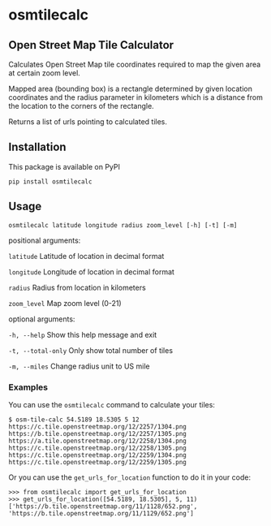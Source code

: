 # osmtilecalc

## Open Street Map Tile Calculator

Calculates Open Street Map tile coordinates required to map the given area
at certain zoom level.

Mapped area (bounding box) is a rectangle determined by given location coordinates and
the radius parameter in kilometers which is a distance from the location to the corners
of the rectangle.

Returns a list of urls pointing to calculated tiles.

## Installation

This package is available on PyPI

`pip install osmtilecalc`


## Usage

`osmtilecalc latitude longitude radius zoom_level [-h] [-t] [-m]`

positional arguments:

  `latitude`  Latitude of location in decimal format

  `longitude` Longitude of location in decimal format

  `radius` Radius from location in kilometers

  `zoom_level` Map zoom level (0-21)

optional arguments:

  `-h, --help` Show this help message and exit

  `-t, --total-only` Only show total number of tiles

  `-m, --miles` Change radius unit to US mile

### Examples

You can use the `osmtilecalc` command to calculate your tiles:

```shell
$ osm-tile-calc 54.5189 18.5305 5 12
https://c.tile.openstreetmap.org/12/2257/1304.png
https://b.tile.openstreetmap.org/12/2257/1305.png
https://a.tile.openstreetmap.org/12/2258/1304.png
https://c.tile.openstreetmap.org/12/2258/1305.png
https://c.tile.openstreetmap.org/12/2259/1304.png
https://c.tile.openstreetmap.org/12/2259/1305.png
```

Or you can use the `get_urls_for_location` function to do it in your
code:

```pycon
>>> from osmtilecalc import get_urls_for_location
>>> get_urls_for_location([54.5189, 18.5305], 5, 11)
['https://b.tile.openstreetmap.org/11/1128/652.png', 'https://b.tile.openstreetmap.org/11/1129/652.png']
```
